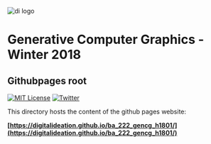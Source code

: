 ![di logo](https://raw.githubusercontent.com/digitalideation/ba_222_gencg_h1801/master/docs/assets/images/di-logo-small.jpg "di logo")

# Generative Computer Graphics - Winter 2018

## Githubpages root

[![MIT License](https://img.shields.io/badge/license-MIT-blue.svg)](http://opensource.org/licenses/MIT)
[![Twitter](https://img.shields.io/twitter/url/https/github.com/webslides/webslides.svg?style=social)](https://twitter.com/di)

This directory hosts the content of the github pages website:

**[https://digitalideation.github.io/ba_222_gencg_h1801/](https://digitalideation.github.io/ba_222_gencg_h1801/)**
